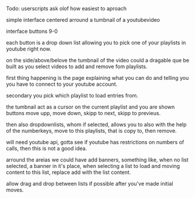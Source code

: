 Todo: userscripts
ask olof how easiest to aproach

simple interface centered arround a tumbnail of a youtubevideo

interface buttons 9-0

each button is a drop down list allowing you to pick one of your playlists in youtube right now.

on the side/above/belove the tumbnail of the video could a dragable que be built as you select videos to add and remove fom playlists.

first thing happening is the page explaining what you can do and telling you you have to connect to your youtube account.

secondary you pick which playlist to load entries from.

the tumbnail act as a cursor on the current playlist and you are shown buttons move upp, move down, skipp to next, skipp to previeus.

then also dropdownlists, whom if selected, allows you to also with the help of the numberkeys, move to this playlists, that is copy to, then remove.

will need youtube api, gotta see if youtube has restrictions on numbers of calls, then this is not a good idea.

arround the areias we could have add banners, something like, when no list selected, a banner in it's place, when selecting a list to load and moving content to this list, replace add with the list content.

allow drag and drop between lists if possible after you've made initial moves.

